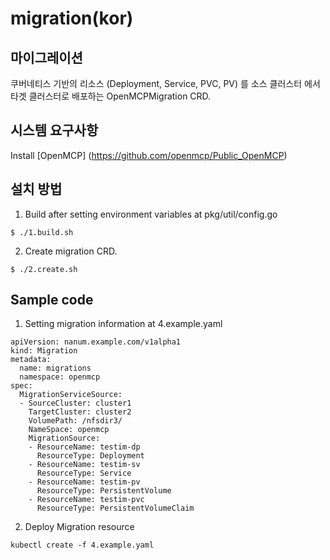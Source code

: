 # migration(kor)

## 마이그레이션

쿠버네티스 기반의 리소스 (Deployment, Service, PVC, PV) 를 소스 클러스터 에서 타겟 클러스터로 배포하는 OpenMCPMigration CRD.

## 시스템 요구사항
Install [OpenMCP] (https://github.com/openmcp/Public_OpenMCP)


## 설치 방법 

1. Build after setting environment variables at pkg/util/config.go
```
$ ./1.build.sh
```

2. Create migration CRD. 
```
$ ./2.create.sh
```

## Sample code

1. Setting migration information at 4.example.yaml
```
apiVersion: nanum.example.com/v1alpha1
kind: Migration
metadata:
  name: migrations
  namespace: openmcp
spec:
  MigrationServiceSource:
  - SourceCluster: cluster1
    TargetCluster: cluster2
    VolumePath: /nfsdir3/
    NameSpace: openmcp
    MigrationSource:
    - ResourceName: testim-dp
      ResourceType: Deployment
    - ResourceName: testim-sv
      ResourceType: Service
    - ResourceName: testim-pv
      ResourceType: PersistentVolume
    - ResourceName: testim-pvc
      ResourceType: PersistentVolumeClaim
```

2.  Deploy Migration resource 
```
kubectl create -f 4.example.yaml
```


